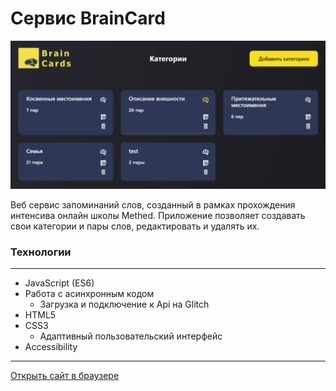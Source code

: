 # **Сервис BrainCard**

![preview](https://github.com/romankrivopalov/brain-cards/blob/main/img/preview.png?raw=true)

Веб сервис запоминаний слов, созданный в рамках прохождения интенсива онлайн школы Methed. Приложение позволяет создавать свои категории и пары слов, редактировать и удалять их.

### **Технологии**
***
* JavaScript (ES6)
* Работа с асинхронным кодом
  * Загрузка и подключение к Api на Glitch
* HTML5
* CSS3
  * Адаптивный пользовательский интерфейс
* Accessibility

***
[Открыть сайт в браузере](https://romankrivopalov.github.io/brain-cards/)
